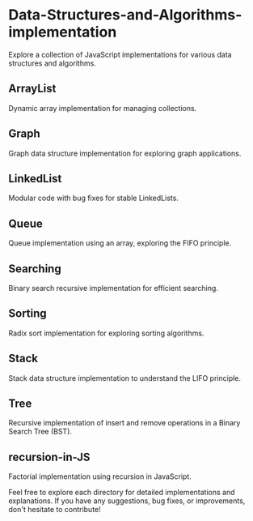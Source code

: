 # Data-Structures-and-Algorithms-implementation

Explore a collection of JavaScript implementations for various data structures and algorithms.

## ArrayList
Dynamic array implementation for managing collections.

## Graph
Graph data structure implementation for exploring graph applications.

## LinkedList
Modular code with bug fixes for stable LinkedLists.

## Queue
Queue implementation using an array, exploring the FIFO principle.

## Searching
Binary search recursive implementation for efficient searching.

## Sorting
Radix sort implementation for exploring sorting algorithms.

## Stack
Stack data structure implementation to understand the LIFO principle.

## Tree
Recursive implementation of insert and remove operations in a Binary Search Tree (BST).

## recursion-in-JS
Factorial implementation using recursion in JavaScript.

Feel free to explore each directory for detailed implementations and explanations. If you have any suggestions, bug fixes, or improvements, don't hesitate to contribute!
